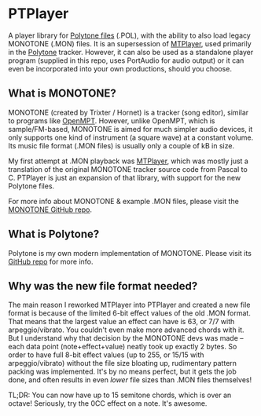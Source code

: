 # PTPlayer
A player library for [Polytone files](spec.md) (.POL), with the ability to also load legacy MONOTONE (.MON) files. It is an supersession of [MTPlayer](https://github.com/prochazkaml/MTPlayer), used primarily in the [Polytone](https://github.com/prochazkaml/Polytone) tracker. However, it can also be used as a standalone player program (supplied in this repo, uses PortAudio for audio output) or it can even be incorporated into your own productions, should you choose.

## What is MONOTONE?
MONOTONE (created by Trixter / Hornet) is a tracker (song editor), similar to programs like [OpenMPT](https://openmpt.org/).
However, unlike OpenMPT, which is sample/FM-based, MONOTONE is aimed for much simpler audio devices,
it only supports one kind of instrument (a square wave) at a constant volume.
Its music file format (.MON files) is usually only a couple of kB in size.

My first attempt at .MON playback was [MTPlayer](https://github.com/prochazkaml/MTPlayer), which was mostly just a translation of the original MONOTONE tracker source code from Pascal to C.
PTPlayer is just an expansion of that library, with support for the new Polytone files.

For more info about MONOTONE & example .MON files, please visit the [MONOTONE GitHub repo](https://github.com/MobyGamer/MONOTONE).

## What is Polytone?
Polytone is my own modern implementation of MONOTONE. Please visit its [GitHub repo](https://github.com/prochazkaml/Polytone) for more info.

## Why was the new file format needed?
The main reason I reworked MTPlayer into PTPlayer and created a new file format is because of the limited 6-bit effect values of the old .MON format. That means that the largest value an effect can have is 63, or 7/7 with arpeggio/vibrato. You couldn't even make more advanced chords with it. But I understand why that decision by the MONOTONE devs was made – each data point (note+effect+value) neatly took up exactly 2 bytes. So order to have full 8-bit effect values (up to 255, or 15/15 with arpeggio/vibrato) without the file size bloating up, rudimentary pattern packing was implemented. It's by no means perfect, but it gets the job done, and often results in even _lower_ file sizes than .MON files themselves!

TL;DR: You can now have up to 15 semitone chords, which is over an octave! Seriously, try the 0CC effect on a note. It's awesome.
